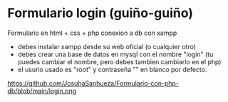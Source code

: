 # Formulario login (guiño-guiño)
 Formulario en html + css + php conexion a db con xampp
 
 - debes instalar xampp desde su web oficial (o cualquier otro)
 - debes crear una base de datos en mysql con el nombre "login" (tu puedes cambiar el nombre, pero debes tambien cambiarlo en el php)
 - el usurio usado es "root" y contraseña "" en blanco por defecto.

https://github.com/JosuhaSanhueza/Formulario-con-php-db/blob/main/login.png
